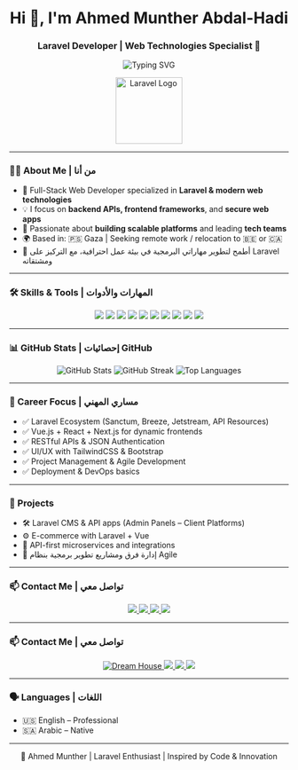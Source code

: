 <!-- الصفحة الشخصية لـ أحمد منذر عبد الهادي -->

<h1 align="center">Hi 👋, I'm Ahmed Munther Abdal-Hadi </h1>
<h3 align="center">Laravel Developer | Web Technologies Specialist 🚀</h3>

<p align="center">
  <img src="https://readme-typing-svg.herokuapp.com?font=Fira+Code&weight=500&size=24&pause=1000&center=true&vCenter=true&width=500&lines=Laravel+Developer+%7C+Vue.js+%7C+APIs+%7C+React+%7C+Next.js;Full-Stack+Web+Dev+%7C+Tailwind+%7C+Bootstrap;Project+Manager+%7C+Team+Leader;Building+Scalable+Web+Solutions+!" alt="Typing SVG" />
</p>

<p align="center">
  <img src="https://cdn.worldvectorlogo.com/logos/laravel-2.svg" alt="Laravel Logo" width="120" />
</p>

---

### 🧑‍💻 About Me | من أنا

- 🔧 Full-Stack Web Developer specialized in **Laravel & modern web technologies**
- 💡 I focus on **backend APIs, frontend frameworks**, and **secure web apps**
- 🚀 Passionate about **building scalable platforms** and leading **tech teams**
- 🌍 Based in: 🇵🇸 Gaza | Seeking remote work / relocation to 🇧🇪 or 🇨🇦
- 💬 أطمح لتطوير مهاراتي البرمجية في بيئة عمل احترافية، مع التركيز على Laravel ومشتقاته

---

### 🛠️ Skills & Tools | المهارات والأدوات

<p align="center">
  <img src="https://img.shields.io/badge/Laravel-F55247?style=for-the-badge&logo=laravel&logoColor=white"/>
  <img src="https://img.shields.io/badge/API%20Development-000000?style=for-the-badge&logo=fastapi&logoColor=white"/>
  <img src="https://img.shields.io/badge/Vue.js-42b883?style=for-the-badge&logo=vue.js&logoColor=white"/>
  <img src="https://img.shields.io/badge/React-61DAFB?style=for-the-badge&logo=react&logoColor=black"/>
  <img src="https://img.shields.io/badge/Next.js-000000?style=for-the-badge&logo=next.js&logoColor=white"/>
  <img src="https://img.shields.io/badge/Angular-DD0031?style=for-the-badge&logo=angular&logoColor=white"/>
  <img src="https://img.shields.io/badge/Tailwind_CSS-38B2AC?style=for-the-badge&logo=tailwind-css&logoColor=white"/>
  <img src="https://img.shields.io/badge/Bootstrap-563D7C?style=for-the-badge&logo=bootstrap&logoColor=white"/>
  <img src="https://img.shields.io/badge/MySQL-00758F?style=for-the-badge&logo=mysql&logoColor=white"/>
  <img src="https://img.shields.io/badge/Git-F05032?style=for-the-badge&logo=git&logoColor=white"/>
</p>

---

### 📊 GitHub Stats | إحصائيات GitHub

<p align="center">
  <img src="https://github-readme-stats.vercel.app/api?username=ahmed2abdalhadi&show_icons=true&theme=radical" alt="GitHub Stats" />
  <img src="https://github-readme-streak-stats.herokuapp.com?user=ahmed2abdalhadi&theme=radical" alt="GitHub Streak" />
  <img src="https://github-readme-stats.vercel.app/api/top-langs/?username=ahmed2abdalhadi&layout=compact&theme=radical" alt="Top Languages" />
</p>

---

### 🎯 Career Focus | مساري المهني

- ✅ Laravel Ecosystem (Sanctum, Breeze, Jetstream, API Resources)
- ✅ Vue.js + React + Next.js for dynamic frontends
- ✅ RESTful APIs & JSON Authentication
- ✅ UI/UX with TailwindCSS & Bootstrap
- ✅ Project Management & Agile Development
- ✅ Deployment & DevOps basics

---

### 🚀 Projects

- 🛠️ Laravel CMS & API apps (Admin Panels – Client Platforms)
- ⚙️ E-commerce with Laravel + Vue
- 📡 API-first microservices and integrations
- 💼 إدارة فرق ومشاريع تطوير برمجية بنظام Agile

---

### 📫 Contact Me | تواصل معي

<p align="center">
  <a href="https://linktr.ee/prog.ama" target="_blank">
    <img src="https://img.shields.io/badge/Linktree-39e09b?style=for-the-badge&logo=linktree&logoColor=white" />
  </a>
  <a href="https://instagram.com/ahmed2abdal.hadi" target="_blank">
    <img src="https://img.shields.io/badge/Instagram-%23E4405F.svg?style=for-the-badge&logo=Instagram&logoColor=white" />
  </a>
  <a href="https://linkedin.com/in/ahmed2abdalhadi" target="_blank">
    <img src="https://img.shields.io/badge/LinkedIn-%230077B5.svg?style=for-the-badge&logo=linkedin&logoColor=white" />
  </a>
  <a href="mailto:ahmed.abdalhadi.dev@gmail.com">
    <img src="https://img.shields.io/badge/Gmail-D14836?style=for-the-badge&logo=gmail&logoColor=white" />
  </a>
</p>

---

### 📫 Contact Me | تواصل معي

<p align="center">
  <a href="https://ahmed2abdalhadi.github.io/Dream-House/" target="_blank">
    <img src="https://img.shields.io/badge/Dream--House-39e09b?style=for-the-badge&logo=home&logoColor=white" alt="Dream House" />
  </a>
  <a href="https://instagram.com/ahmed2abdal.hadi" target="_blank">
    <img src="https://img.shields.io/badge/Instagram-%23E4405F.svg?style=for-the-badge&logo=Instagram&logoColor=white" />
  </a>
  <a href="https://linkedin.com/in/ahmed2abdalhadi" target="_blank">
    <img src="https://img.shields.io/badge/LinkedIn-%230077B5.svg?style=for-the-badge&logo=linkedin&logoColor=white" />
  </a>
  <a href="mailto:ahmed.abdalhadi.dev@gmail.com">
    <img src="https://img.shields.io/badge/Gmail-D14836?style=for-the-badge&logo=gmail&logoColor=white" />
  </a>
</p>



---
### 🗣️ Languages | اللغات

- 🇺🇸 English – Professional
- 🇸🇦 Arabic – Native

---

<p align="center">
  🧠 Ahmed Munther | Laravel Enthusiast | Inspired by Code & Innovation  
</p>




